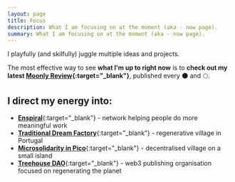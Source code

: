```yaml
---
layout: page
title: Focus
description: What I am focusing on at the moment (aka - now page).
summary: What I am focusing on at the moment (aka - now page).
---
```


I playfully (and skilfully) juggle multiple ideas and projects.

The most effective way to see **what I'm up to right now** is to **check out my latest [Moonly Review](https://michalkorzonek.substack.com){:target="_blank"}**, published every 🌑 and 🌕.

## I direct my energy into:

- [**Enspiral**](https://enspiral.com){:target="_blank"} - network helping people do more meaningful work
- [**Traditional Dream Factory**](https://traditionaldreamfactory.com){:target="_blank"} - regenerative village in Portugal
- [**Microsolidarity in Pico**](https://pico.microsolidarity.cc){:target="_blank"} - decentralised village on a small island
- [**Treehouse DAO**](https://treehousedao.earth){:target="_blank"} - web3 publishing organisation focused on regenerating the planet